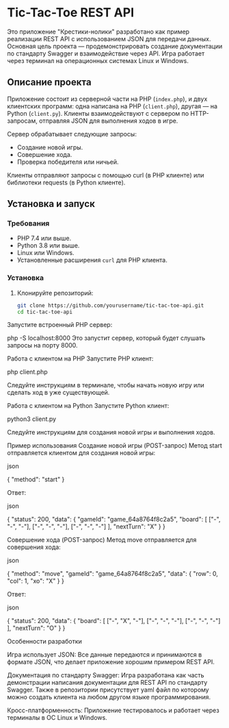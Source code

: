 # Tic-Tac-Toe REST API

Это приложение "Крестики-нолики" разработано как пример реализации REST API с использованием JSON для передачи данных. Основная цель проекта — продемонстрировать создание документации по стандарту Swagger и взаимодействие через API. Игра работает через терминал на операционных системах Linux и Windows.

## Описание проекта

Приложение состоит из серверной части на PHP (`index.php`), и двух клиентских программ: одна написана на PHP (`client.php`), другая — на Python (`client.py`). Клиенты взаимодействуют с сервером по HTTP-запросам, отправляя JSON для выполнения ходов в игре.

Сервер обрабатывает следующие запросы:
- Создание новой игры.
- Совершение хода.
- Проверка победителя или ничьей.

Клиенты отправляют запросы с помощью curl (в PHP клиенте) или библиотеки requests (в Python клиенте).

## Установка и запуск

### Требования
- PHP 7.4 или выше.
- Python 3.8 или выше.
- Linux или Windows.
- Установленные расширения `curl` для PHP клиента.

### Установка

1. Клонируйте репозиторий:
   ```bash
   git clone https://github.com/yourusername/tic-tac-toe-api.git
   cd tic-tac-toe-api
Запустите встроенный PHP сервер:

php -S localhost:8000
Это запустит сервер, который будет слушать запросы на порту 8000.

Работа с клиентом на PHP
Запустите PHP клиент:

php client.php

Следуйте инструкциям в терминале, чтобы начать новую игру или сделать ход в уже существующей.

Работа с клиентом на Python
Запустите Python клиент:

python3 client.py

Следуйте инструкциям для создания новой игры и выполнения ходов.

Пример использования
Создание новой игры (POST-запрос)
Метод start отправляется клиентом для создания новой игры:

json

{
  "method": "start"
}

Ответ:

json

{
  "status": 200,
  "data": {
    "gameId": "game_64a8764f8c2a5",
    "board": [
      ["-", "-", "-"],
      ["-", "-", "-"],
      ["-", "-", "-"]
    ],
    "nextTurn": "X"
  }
}

Совершение хода (POST-запрос)
Метод move отправляется для совершения хода:

json

{
  "method": "move",
  "gameId": "game_64a8764f8c2a5",
  "data": {
    "row": 0,
    "col": 1,
    "xo": "X"
  }
}

Ответ:

json

{
  "status": 200,
  "data": {
    "board": [
      ["-", "X", "-"],
      ["-", "-", "-"],
      ["-", "-", "-"]
    ],
    "nextTurn": "O"
  }
}

Особенности разработки

Игра использует JSON: Все данные передаются и принимаются в формате JSON, что делает приложение хорошим примером REST API.

Документация по стандарту Swagger: Игра разработана как часть демонстрации написания документации для REST API по стандарту Swagger. Также в репозитории присутствует yaml файл по которому можно создать клиента на любом другом языке программирования.

Кросс-платформенность: Приложение тестировалось и работает через терминалы в ОС Linux и Windows.
